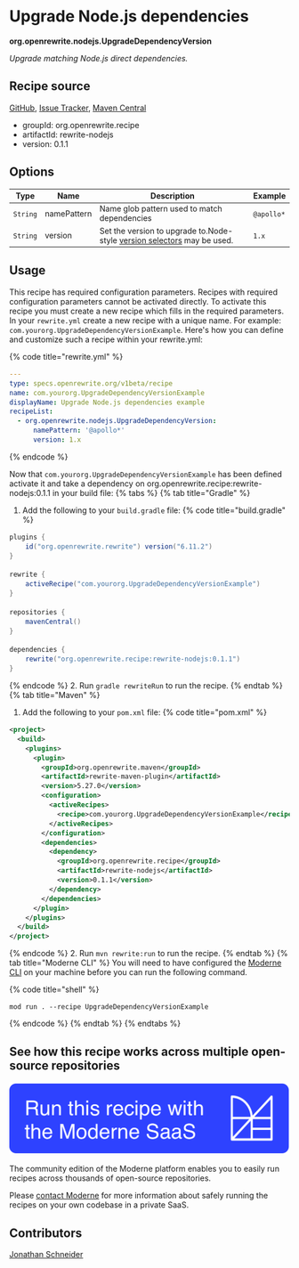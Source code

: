 # Upgrade Node.js dependencies

**org.openrewrite.nodejs.UpgradeDependencyVersion**

_Upgrade matching Node.js direct dependencies._

## Recipe source

[GitHub](https://github.com/openrewrite/rewrite-nodejs/blob/main/src/main/java/org/openrewrite/nodejs/UpgradeDependencyVersion.java), [Issue Tracker](https://github.com/openrewrite/rewrite-nodejs/issues), [Maven Central](https://central.sonatype.com/artifact/org.openrewrite.recipe/rewrite-nodejs/0.1.1/jar)

* groupId: org.openrewrite.recipe
* artifactId: rewrite-nodejs
* version: 0.1.1

## Options

| Type | Name | Description | Example |
| -- | -- | -- | -- |
| `String` | namePattern | Name glob pattern used to match dependencies | `@apollo*` |
| `String` | version | Set the version to upgrade to.Node-style [version selectors](https://docs.openrewrite.org/reference/dependency-version-selectors) may be used. | `1.x` |


## Usage

This recipe has required configuration parameters. Recipes with required configuration parameters cannot be activated directly. To activate this recipe you must create a new recipe which fills in the required parameters. In your `rewrite.yml` create a new recipe with a unique name. For example: `com.yourorg.UpgradeDependencyVersionExample`.
Here's how you can define and customize such a recipe within your rewrite.yml:

{% code title="rewrite.yml" %}
```yaml
---
type: specs.openrewrite.org/v1beta/recipe
name: com.yourorg.UpgradeDependencyVersionExample
displayName: Upgrade Node.js dependencies example
recipeList:
  - org.openrewrite.nodejs.UpgradeDependencyVersion:
      namePattern: '@apollo*'
      version: 1.x
```
{% endcode %}

Now that `com.yourorg.UpgradeDependencyVersionExample` has been defined activate it and take a dependency on org.openrewrite.recipe:rewrite-nodejs:0.1.1 in your build file:
{% tabs %}
{% tab title="Gradle" %}
1. Add the following to your `build.gradle` file:
{% code title="build.gradle" %}
```groovy
plugins {
    id("org.openrewrite.rewrite") version("6.11.2")
}

rewrite {
    activeRecipe("com.yourorg.UpgradeDependencyVersionExample")
}

repositories {
    mavenCentral()
}

dependencies {
    rewrite("org.openrewrite.recipe:rewrite-nodejs:0.1.1")
}
```
{% endcode %}
2. Run `gradle rewriteRun` to run the recipe.
{% endtab %}
{% tab title="Maven" %}
1. Add the following to your `pom.xml` file:
{% code title="pom.xml" %}
```xml
<project>
  <build>
    <plugins>
      <plugin>
        <groupId>org.openrewrite.maven</groupId>
        <artifactId>rewrite-maven-plugin</artifactId>
        <version>5.27.0</version>
        <configuration>
          <activeRecipes>
            <recipe>com.yourorg.UpgradeDependencyVersionExample</recipe>
          </activeRecipes>
        </configuration>
        <dependencies>
          <dependency>
            <groupId>org.openrewrite.recipe</groupId>
            <artifactId>rewrite-nodejs</artifactId>
            <version>0.1.1</version>
          </dependency>
        </dependencies>
      </plugin>
    </plugins>
  </build>
</project>
```
{% endcode %}
2. Run `mvn rewrite:run` to run the recipe.
{% endtab %}
{% tab title="Moderne CLI" %}
You will need to have configured the [Moderne CLI](https://docs.moderne.io/moderne-cli/cli-intro) on your machine before you can run the following command.

{% code title="shell" %}
```shell
mod run . --recipe UpgradeDependencyVersionExample
```
{% endcode %}
{% endtab %}
{% endtabs %}

## See how this recipe works across multiple open-source repositories

[![Moderne Link Image](/.gitbook/assets/ModerneRecipeButton.png)](https://app.moderne.io/recipes/org.openrewrite.nodejs.UpgradeDependencyVersion)

The community edition of the Moderne platform enables you to easily run recipes across thousands of open-source repositories.

Please [contact Moderne](https://moderne.io/product) for more information about safely running the recipes on your own codebase in a private SaaS.

## Contributors
[Jonathan Schneider](mailto:jkschneider@gmail.com)
